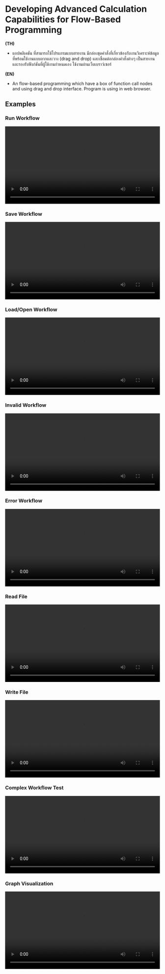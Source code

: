 # Developing Advanced Calculation Capabilities for Flow-Based Programming

**(TH)**

- แอปพลิเคชัน ที่สามารถใช้โปรแกรมแบบสายงาน มีกล่องชุดคำสั่งที่เกี่ยวข้องกับงานวิเคราะห์ข้อมูลที่พร้อมใช้งานแบบลากและวาง (drag and drop) และเชื่อมต่อกล่องคำสั่งต่างๆ เป็นสายงานและรองรับฟังก์ชันที่ผู้ใช้งานกำหนดเอง ใช้งานผ่านเว็บเบราว์เซอร์

**(EN)**

- An flow-based programming which have a box of function call nodes and using drag and drop interface. Program is using in web browser.

## Examples

### Run Workflow

<video width="100%" controls>
  <source src="videos/run_program.mp4" type="video/mp4">
  Your browser does not support the video tag.
</video>

### Save Workflow

<video width="100%" controls>
  <source src="videos/save_workflow.mp4" type="video/mp4">
  Your browser does not support the video tag.
</video>

### Load/Open Workflow

<video width="100%" controls>
  <source src="videos/load_workflow.mp4" type="video/mp4">
  Your browser does not support the video tag.
</video>

### Invalid Workflow

<video width="100%" controls>
  <source src="videos/workflow_invalid.mp4" type="video/mp4">
  Your browser does not support the video tag.
</video>

### Error Workflow

<video width="100%" controls>
  <source src="videos/workflow_error.mp4" type="video/mp4">
  Your browser does not support the video tag.
</video>

### Read File

<video width="100%" controls>
  <source src="videos/read_test.mp4" type="video/mp4">
  Your browser does not support the video tag.
</video>

### Write File

<video width="100%" controls>
  <source src="videos/write_test.mp4" type="video/mp4">
  Your browser does not support the video tag.
</video>

### Complex Workflow Test

<video width="100%" controls>
  <source src="videos/complex_program.mp4" type="video/mp4">
  Your browser does not support the video tag.
</video>

### Graph Visualization

<video width="100%" controls>
  <source src="videos/graph_plot_output.mp4" type="video/mp4">
  Your browser does not support the video tag.
</video>
